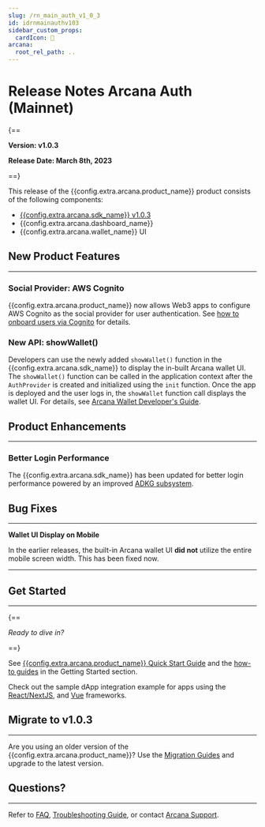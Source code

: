 ```yaml
---
slug: /rn_main_auth_v1_0_3
id: idrnmainauthv103
sidebar_custom_props:
  cardIcon: 🏁
arcana:
  root_rel_path: ..
---
```


# Release Notes Arcana Auth (Mainnet)

{==

**Version: v1.0.3**

**Release Date: March 8th, 2023**

==}

This release of the {{config.extra.arcana.product_name}} product consists of the following components:

* [{{config.extra.arcana.sdk_name}} v1.0.3](https://www.npmjs.com/package/@arcana/auth/v/1.0.3)
* {{config.extra.arcana.dashboard_name}}
* {{config.extra.arcana.wallet_name}} UI

## New Product Features

---

### Social Provider: AWS Cognito

{{config.extra.arcana.product_name}} now allows Web3 apps to configure AWS Cognito as the social provider for user authentication. See [how to onboard users via Cognito]({{page.meta.arcana.root_rel_path}}/howto/plug_idm/wallet_cognito_oauth.md) for details.

### New API: showWallet()

Developers can use the newly added `showWallet()` function in the {{config.extra.arcana.sdk_name}} to display the in-built Arcana wallet UI. The `showWallet()` function can be called in the application context after the `AuthProvider` is created and initialized using the `init` function. Once the app is deployed and the user logs in, the `showWallet` function call displays the wallet UI. For details, see [Arcana Wallet Developer's Guide]({{page.meta.arcana.root_rel_path}}/howto/arcana_wallet/index.md).

## Product Enhancements

---

### Better Login Performance

The {{config.extra.arcana.sdk_name}} has been updated for better login performance powered by an improved [ADKG subsystem](https://github.com/arcana-network/adkg/releases).

## Bug Fixes

---

**Wallet UI Display on Mobile**

In the earlier releases, the built-in Arcana wallet UI **did not** utilize the entire mobile screen width. This has been fixed now.

---

## Get Started

---

{==

*Ready to dive in?* 

==}

See [{{config.extra.arcana.product_name}} Quick Start Guide]({{page.meta.arcana.root_rel_path}}/walletsdk/wallet_qs.md) and the [how-to guides]({{page.meta.arcana.root_rel_path}}/howto/index.md) in the Getting Started section. 

Check out the sample dApp integration example for apps using the [React/NextJS]({{page.meta.arcana.root_rel_path}}/howto/integrate_auth/integrate_wallet_react.md), and [Vue](https://github.com/arcana-network/basic-storage-wallet-integration) frameworks.


## Migrate to v1.0.3

---

Are you using an older version of the {{config.extra.arcana.product_name}}? Use the [Migration Guides]({{page.meta.arcana.root_rel_path}}/migration/index.md) and upgrade to the latest version.

## Questions? 

---

Refer to [FAQ]({{page.meta.arcana.root_rel_path}}/faq/faq_gen.md), [Troubleshooting Guide]({{page.meta.arcana.root_rel_path}}/troubleshooting.md), or contact [Arcana Support]({{page.meta.arcana.root_rel_path}}/support.md).
